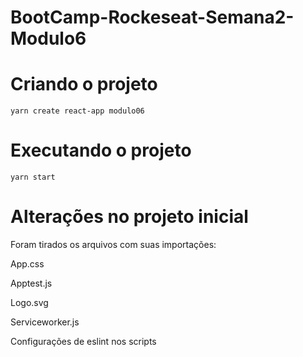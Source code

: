 # BootCamp-Rockeseat-Semana2-Modulo6

# Criando o projeto 
``
yarn create react-app modulo06
``
# Executando o projeto 
``
yarn start
``
# Alterações no projeto inicial

Foram tirados os arquivos com suas importações:

App.css

Apptest.js

Logo.svg

Serviceworker.js

Configurações de eslint nos scripts

